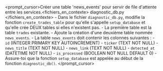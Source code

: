 <prompt_cursor><objectif>Créer une table 'news_events' pour servir de file d'attente entre les services.</objectif><fichiers_en_contexte>
    diagnostic_db.py
  </fichiers_en_contexte><tache>
    - Dans le fichier `diagnostic_db.py`, modifie la fonction `create_trades_table` pour qu'elle s'appelle `setup_database` et qu'elle crée DEUX tables si elles n'existent pas.
    - La première table est la table `trades` existante.
    - Ajoute la création d'une deuxième table nommée `news_events`.
    - La table `news_events` doit contenir les colonnes suivantes :
        - `id` (INTEGER PRIMARY KEY AUTOINCREMENT)
        - `ticker` (TEXT NOT NULL)
        - `news_title` (TEXT NOT NULL)
        - `news_link` (TEXT NOT NULL)
        - `detected_at` (DATETIME NOT NULL)
        - `is_processed` (BOOLEAN NOT NULL DEFAULT 0)
    - Assure-toi que la fonction `setup_database` est appelée au début de la fonction `diagnostic_db()`.
  </tache></prompt_cursor>